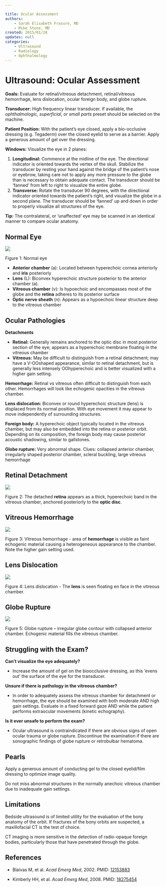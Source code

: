 ```yaml
---

title: Ocular Assessment
authors:
    - Sarah Elisabeth Frasure, MD
    - Mike Stone, MD
created: 2015/01/28
updates: null
categories:
    - Ultrasound
    - Radiology
    - Ophthalmology
---
```


# Ultrasound: Ocular Assessment

**Goals:** Evaluate for retinal/vitreous detachment, retinal/vitreous hemorrhage, lens dislocation, ocular foreign body, and globe rupture.

**Transducer:** High frequency linear transducer. If available, the _ophthalmologic, superficial_, or _small parts_ preset should be selected on the machine.

**Patient Position:** With the patient’s eye closed, apply a bio-occlusive dressing (e.g. Tegaderm) over the closed eyelid to serve as a barrier. Apply a generous amount of gel over the dressing.

**Windows:** Visualize the eye in 2 planes:

1.  **Longitudinal:** Commence at the midline of the eye. The directional indicator is oriented towards the vertex of the skull. Stabilize the transducer by resting your hand against the bridge of the patient’s nose or eyebrow, taking care not to apply any more pressure to the globe than is necessary to obtain adequate contact. The transducer should be ‘fanned’ from left to right to visualize the entire globe.
2.  **Transverse:** Rotate the transducer 90 degrees, with the directional indicator oriented towards the patient’s right, and visualize the globe in a second plane. The transducer should be ‘fanned’ up and down in order to properly visualize all structures of the eye.

**Tip:** The contralateral, or ‘unaffected’ eye may be scanned in an identical manner to compare ocular anatomy.

## Normal Eye

![](image-1.png)

Figure 1: Normal eye

-   **Anterior chamber** (a): Located between hyperechoic cornea anteriorly and **iris** posteriorly
-   **Lens** (L): Biconvex hyperechoic structure posterior to the anterior chamber (a).
-   **Vitreous chamber** (v): Is hypoechoic and encompasses most of the globe and the **retina** adheres to its posterior surface
-   **Optic nerve sheath** (n): Appears as a hypoechoic linear structure deep to the vitreous chamber

## Ocular Pathologies

**Detachments**

-   **Retinal:** Generally remains anchored to the optic disc in most posterior section of the eye; appears as a hyperechoic membrane floating in the vitreous chamber
-   **Vitreous:** May be difficult to distinguish from a retinal detachment; may have a V-OOshaped appearance, similar to retinal detachment, but is generally less intensely OOhyperechoic and is better visualized with a higher gain setting.

**Hemorrhage:** Retinal vs vitreous often difficult to distinguish from each other. Hemorrhages will look like echogenic opacities in the vitreous chamber.

**Lens dislocation:** Biconvex or round hyperechoic structure (lens) is displaced from its normal position. With eye movement it may appear to move independently of surrounding structures.

**Foreign body:** A hyperechoic object typically located in the vitreous chamber, but may also be embedded into the retina or posterior orbit. Depending on its composition, the foreign body may cause posterior acoustic shadowing, similar to gallstones.

**Globe rupture:** Very abnormal shape. Clues: collapsed anterior chamber, irregularly shaped posterior chamber, scleral buckling, large vitreous hemorrhage

## Retinal Detachment

![](image-2.png)

Figure 2: The detached **retina** appears as a thick, hyperechoic band in the vitreous chamber, anchored posteriorly to the **optic disc**.

## Vitreous Hemorrhage

![](image-3.png)

Figure 3: Vitreous hemorrhage - area of **hemorrhage** is visible as faint echogenic material causing a heterogeneous appearance to the chamber. Note the higher gain setting used.

## Lens Dislocation

![](image-4.png)

Figure 4: Lens dislocation - The **lens** is seen floating en face in the vitreous chamber.

## Globe Rupture

![](image-5.png)

Figure 5: Globe rupture – irregular globe contour with collapsed anterior chamber. Echogenic material fills the vitreous chamber.

## Struggling with the Exam?

**Can’t visualize the eye adequately?**

-   Increase the amount of gel on the bioocclusive dressing, as this ‘evens out’ the surface of the eye for the transducer.

**Unsure if there is pathology in the vitreous chamber?**

-   In order to adequately assess the vitreous chamber for detachment or hemorrhage, the eye should be examined with both moderate AND high gain settings. Evaluate in a fixed forward gaze AND while the patient performs extraocular movements (kinetic echography).

**Is it ever unsafe to perform the exam?**

-   Ocular ultrasound is contraindicated if there are obvious signs of open ocular trauma or globe rupture. Discontinue the examination if there are sonographic findings of globe rupture or retrobulbar hematoma.

## Pearls

Apply a generous amount of conducting gel to the closed eyelid/film dressing to optimize image quality.

Do not miss abnormal structures in the normally anechoic vitreous chamber due to inadequate gain settings.

## Limitations

Bedside ultrasound is of limited utility for the evaluation of the bony anatomy of the orbit. If fractures of the bony orbits are suspected, a maxillofacial CT is the test of choice.

CT imaging is more sensitive in the detection of radio-opaque foreign bodies, particularly those that have penetrated through the globe.

## References

-   Blaivas M, et al. _Acad Emerg Med_, 2002. PMID: [12153883](http://www.ncbi.nlm.nih.gov/pubmed/?term=12153883)

-   Kimberly HH, et al. _Acad Emerg Med_, 2008. PMID: [18275454](http://www.ncbi.nlm.nih.gov/pubmed/18275454)

